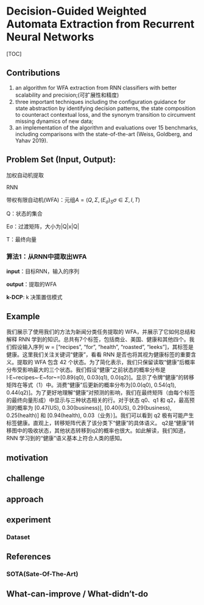 # Decision-Guided Weighted Automata Extraction from Recurrent Neural Networks

[TOC]



## Contributions

1. an algorithm for WFA extraction from RNN classifiers with better scalability and precision;(可扩展性和精度) 
2. three important techniques including the configuration guidance for state abstraction by identifying decision patterns, the state composition to counteract contextual loss, and the synonym transition to circumvent missing dynamics of new data; 
3. an implementation of the algorithm and evaluations over 15 benchmarks, including comparisons with the state-of-the-art (Weiss, Goldberg, and Yahav 2019).

## Problem Set (Input, Output):

加权自动机提取

RNN



带权有限自动机(WFA)：元组$A=(Q,\Sigma,(E_\sigma)_S{\sigma \in \Sigma},I,T)$

Q：状态的集合

Eσ：过渡矩阵，大小为|Q|x|Q|

T：最终向量

### 算法1：从RNN中提取出WFA

**input**：目标RNN，输入的序列

**output**：提取的WFA



**k-DCP**: k 决策置信模式

## Example

我们展示了使用我们的方法为新闻分类任务提取的 WFA，并展示了它如何总结和解释 RNN 学到的知识。总共有7个标签，包括商业、美国、健康和其他四个。我们假设输入序列 w = [“recipes”, “for”, “health”, “roasted”, “leeks”]，其标签是健康。这里我们关注关键词“健康”，看看 RNN 是否也将其视为健康标签的重要含义。提取的 WFA 包含 42 个状态。为了简化表示，我们只保留读取“健康”后概率分布受影响最大的三个状态。我们假设“健康”之前状态的概率分布是 I·E~recipes~·E~for~=[0.89(q0), 0.03(q1), 0.0(q2)]。显示了令牌“健康”的转移矩阵在等式（1）中。消费“健康”后更新的概率分布为[0.0(q0), 0.54(q1), 0.44(q2)]。为了更好地理解“健康”对预测的影响，我们在最终矩阵（由每个标签的最终向量形成）中显示与三种状态相关的行。对于状态 q0、q1 和 q2，最高预测的概率为 [0.47(US), 0.30(business)], [0.40(US), 0.29(business), 0.25(health)] 和 [0.94(health), 0.03（业务）]。我们可以看到 q2 极有可能产生标签健康。直观上，转移矩阵代表了该分类下“健康”的具体语义。 q2是“健康”转移图中的吸收状态，其他状态转移到q2的概率也很大。如此解读，我们知道，RNN 学习到的“健康”语义基本上符合人类的感知。


## motivation



## challenge



## approach



## experiment

### Dataset



## References


### SOTA(Sate-Of-The-Art)



## What-can-improve / What-didn’t-do


